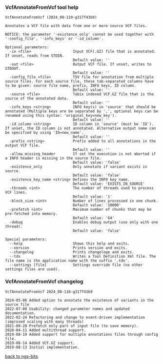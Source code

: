 ### VcfAnnotateFromVcf tool help
	VcfAnnotateFromVcf (2024_08-110-g317f43b9)
	
	Annotates a VCF file with data from one or more source VCF files.
	
	NOTICE: the parameter '-existence_only' cannot be used together with '-config_file', '-info_keys' or '-id_column'.
	
	Optional parameters:
	  -in <file>                   Input VCF(.GZ) file that is annotated. If unset, reads from STDIN.
	                               Default value: ''
	  -out <file>                  Output VCF file. If unset, writes to STDOUT.
	                               Default value: ''
	  -config_file <file>          TSV file for annotation from multiple source files. For each source file, these tab-separated columns have to be given: source file name, prefix, INFO keys, ID column.
	                               Default value: ''
	  -source <file>               Tabix indexed VCF.GZ file that is the source of the annotated data.
	                               Default value: ''
	  -info_keys <string>          INFO key(s) in 'source' that should be annotated (Multiple keys are be separated by ',', optional keys can be renamed using this syntax: 'original_key=new_key').
	                               Default value: ''
	  -id_column <string>          ID column in 'source' (must be 'ID'). If unset, the ID column is not annotated. Alternative output name can be specified by using 'ID=new_name'.
	                               Default value: ''
	  -prefix <string>             Prefix added to all annotations in the output VCF file.
	                               Default value: ''
	  -allow_missing_header        If set the execution is not aborted if a INFO header is missing in the source file.
	                               Default value: 'false'
	  -existence_only              Only annotate if variant exists in source.
	                               Default value: 'false'
	  -existence_key_name <string> Defines the INFO key name.
	                               Default value: 'EXISTS_IN_SOURCE'
	  -threads <int>               The number of threads used to process VCF lines.
	                               Default value: '1'
	  -block_size <int>            Number of lines processed in one chunk.
	                               Default value: '10000'
	  -prefetch <int>              Maximum number of chunks that may be pre-fetched into memory.
	                               Default value: '64'
	  -debug                       Enables debug output (use only with one thread).
	                               Default value: 'false'
	
	Special parameters:
	  --help                       Shows this help and exits.
	  --version                    Prints version and exits.
	  --changelog                  Prints changeloge and exits.
	  --tdx                        Writes a Tool Definition Xml file. The file name is the application name with the suffix '.tdx'.
	  --settings [file]            Settings override file (no other settings files are used).
	
### VcfAnnotateFromVcf changelog
	VcfAnnotateFromVcf 2024_08-110-g317f43b9
	
	2024-05-06 Added option to annotate the existence of variants in the source file
	2022-07-08 Usability: changed parameter names and updated documentation.
	2022-02-24 Refactoring and change to event-driven implementation (improved scaling with many threads)
	2021-09-20 Prefetch only part of input file (to save memory).
	2020-04-11 Added multithread support.
	2019-08-19 Added support for multiple annotations files through config file.
	2019-08-14 Added VCF.GZ support.
	2019-08-13 Initial implementation.
[back to ngs-bits](https://github.com/imgag/ngs-bits)